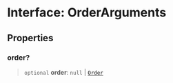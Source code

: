 # Interface: OrderArguments

## Properties

### order?

> `optional` **order**: `null` \| [`Order`](../type-aliases/Order.md)
